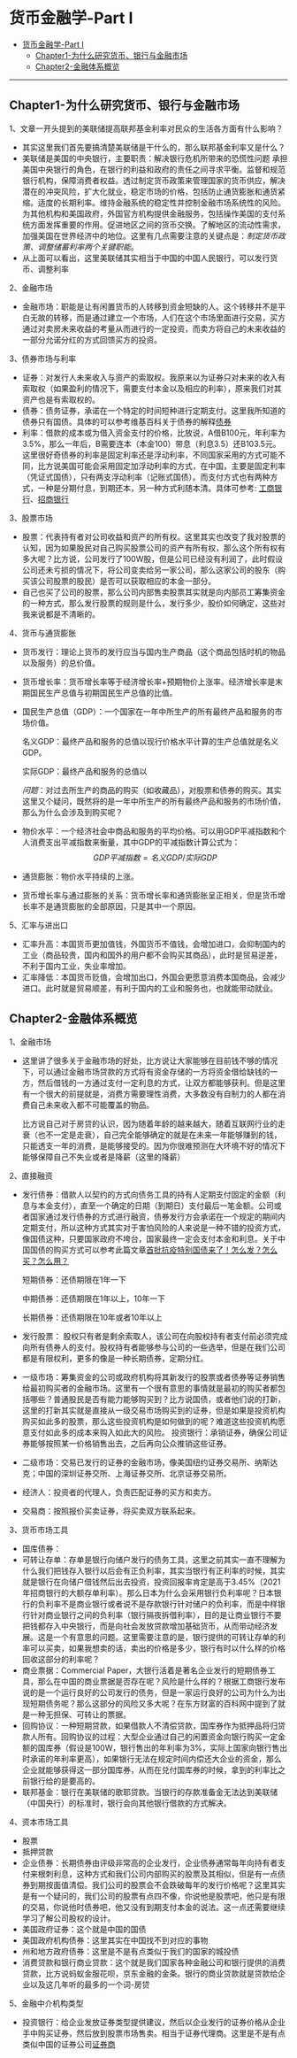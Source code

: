 # 货币金融学-Part I
<!-- TOC -->

- [货币金融学-Part I](#货币金融学-part-i)
  - [Chapter1-为什么研究货币、银行与金融市场](#chapter1-为什么研究货币银行与金融市场)
  - [Chapter2-金融体系概览](#chapter2-金融体系概览)

<!-- /TOC -->
---
## Chapter1-为什么研究货币、银行与金融市场

1、文章一开头提到的美联储提高联邦基金利率对民众的生活各方面有什么影响？
* 其实这里我们首先要搞清楚美联储是干什么的，那么联邦基金利率又是什么？
* 美联储是美国的中央银行，主要职责：解决银行危机所带来的恐慌性问题 承担美国中央银行的角色，在银行的利益和政府的责任之间寻求平衡。监督和规范银行机构，保障消费者权益。透过制定货币政策来管理国家的货币供应，解决潜在的冲突风险，扩大化就业，稳定市场的价格，包括防止通货膨胀和通货紧缩。适度的长期利率。维持金融系统的稳定性并控制金融市场系统性的风险。为其他机构和美国政府，外国官方机构提供金融服务，包括操作美国的支付系统方面发挥重要的作用。促进地区之间的货币交换。了解地区的流动性需求，加强美国在世界经济中的地位。这里有几点需要注意的关键点是：*制定货币政策、调整储蓄利率两个关键职能*。
* 从上面可以看出，这里美联储其实相当于中国的中国人民银行，可以发行货币、调整利率
  
2、金融市场
* 金融市场：职能是让有闲置货币的人转移到资金短缺的人。这个转移并不是平白无故的转移，而是通过建立一个市场，人们在这个市场里面进行交易，买方通过对卖房未来收益的考量从而进行的一定投资，而卖方将自己的未来收益的一部分允诺分红的方式回馈买方的投资。

3、债券市场与利率
* 证券：对发行人未来收入与资产的索取权。我原来以为证券只对未来的收入有索取权（如果盈利的情况下，需要支付本金以及相应的利率），原来我们对其资产也是有索取权的。
* 债券：债务证券，承诺在一个特定的时间短种进行定期支付。这里我所知道的债券只有国债。具体的可以参考维基百科关于债券的解释[债券](https://zh.wikipedia.org/wiki/%E5%80%BA%E5%88%B8)
* 利率：借款的成本或为借入资金支付的价格，比放说，A借B100元，年利率为3.5%，那么一年后，B需要连本（本金100）带息（利息3.5）还B103.5元。这里很好奇债券的利率是固定利率还是浮动利率，不同国家采用的方式可能不同，比方说美国可能会采用固定加浮动利率的方式，在中国，主要是固定利率（凭证式国债），只有两支浮动利率（记账式国债）。而支付方式也有两种方式，一种是分期付息，到期还本，另一种方式利随本清。具体可参考: 
  [工商银行](http://www1.ccb.com/chn/2010-03/17/article_2021082106132329356.shtml)、[招商银行](https://www.cmbchina.com/personal/invest/InvestInfo.aspx?guid=132ff95c-3648-414d-b6a4-9371520a1ecf)

3、股票市场
* 股票：代表持有者对公司收益和资产的所有权。这里其实也改变了我对股票的认知，因为如果股民对自己购买股票公司的资产有所有权，那么这个所有权有多大呢？比方说，公司发行了100W股，但是公司已经没有利润了，此时假设公司还未亏损的情况下，将公司变卖给另一家公司，那么这家公司的股东（购买该公司股票的股民）是否可以获取相应的本金一部分。
* 自己也买了公司的股票，那么公司内部售卖股票其实就是向内部员工筹集资金的一种方式，那么发行股票的规则是什么，发行多少，股价如何确定，这些对我来说都是不清晰的。
  
4、货币与通货膨胀
* 货币发行：理论上货币的发行应当与国内生产商品（这个商品包括时机的物品以及服务）的总价值。
* 货币增长率：货币增长率等于经济增长率+预期物价上涨率。经济增长率是末期国民生产总值与初期国民生产总值的比值。
* 国民生产总值（GDP）：一个国家在一年中所生产的所有最终产品和服务的市场价值。
  
  名义GDP：最终产品和服务的总值以现行价格水平计算的生产总值就是名义 GDP。

  实际GDP：最终产品和服务的总值以

  *问题*：对过去所生产的商品的购买（如收藏品），对股票和债券的购买。其实这里又个疑问，既然将的是一年中所生产的所有最终产品和服务的市场价值，那么为什么会涉及到购买呢？
* 物价水平：一个经济社会中商品和服务的平均价格。可以用GDP平减指数和个人消费支出平减指数来衡量，其中GDP的平减指数计算公式为：
  $$ 
  GDP平减指数=名义GDP/实际GDP
  $$
  
* 通货膨胀：物价水平持续的上涨。

* 货币增长率与通过膨胀的关系：货币增长率和通货膨胀呈正相关，但是货币增长率不是通货膨胀的全部原因，只是其中一个原因。

5、汇率与进出口
* 汇率升高：本国货币更加值钱，外国货币不值钱，会增加进口，会抑制国内的工业（商品较贵，国内和国外的用户都不会购买其商品），此时是贸易逆差，不利于国内工业，失业率增加。
* 汇率降低：本国货币贬值，会增加出口，外国会更愿意消费本国商品，会减少进口。此时就是贸易顺差，有利于国内的工业和服务也，也就能带动就业。


## Chapter2-金融体系概览

1、金融市场
* 这里讲了很多关于金融市场的好处，比方说让大家能够在目前钱不够的情况下，可以通过金融市场贷款的方式将有资金存储的一方将资金借给缺钱的一方，然后借钱的一方通过支付一定利息的方式，让双方都能够获利。但是这里有一个很大的前提就是，消费方需要理性消费，大多数没有自制力的人都在消费自己未来收入都不可能覆盖的物品。
  
  比方说自己对于房贷的认识，因为随着年龄的越来越大，随着互联网行业的走衰（也不一定是走衰），自己完全能够确定的就是在未来一年能够赚到的钱，只能透支一年的消费，是能够接受的。因为你很难预测在大环境不好的情况下能够保障自己不失业或者是降薪（这里的降薪）


2、直接融资
* 发行债券：借款人以契约的方式向债务工具的持有人定期支付固定的金额（利息与本金支付），直至一个确定的日期（到期日）支付最后一笔金额。公司或者国家通过发行债券的方式进行融资，债券发行方会承诺在一个规定的期间内定期支付，所以这种方式其实对于害怕风险的人来说是一种不错的投资方式，像国债这种，只要国家政府不垮台，国家最终一定会支付本金和利息。关于中国国债的购买方式可以参考此篇文章[首批抗疫特别国债来了！怎么发？怎么买？怎么用？](http://www.gov.cn/xinwen/2020-06/18/content_5520321.htm)
  
  短期债券：还债期限在1年一下

  中期债券：还债期限在1年以上，10年一下

  长期债券：还债期限在10年或者10年以上
    
* 发行股票：
  股权只有者是剩余索取人，该公司在向股权持有者支付前必须完成向所有债券人的支付。股权持有者能够参与公司的一些选举，但是在我们公司都是有限权利，更多的像是一种长期债券，定期分红。

* 一级市场：筹集资金的公司或政府机构将其新发行的股票或者债券等证券销售给最初购买者的金融市场。这里有一个很有意思的事情就是最初的购买者都包括哪些？普通股民是否有能力能够购买到？比方说国债，或者他们说的打新，这里的打新其实就是直接从一级交易市场购买到的证券，但是如果是投资机构购买如此多的股票，那么这些投资机构是如何做到的呢？难道这些投资机构愿意支付如此多的成本来购入如此大的风险。
  投资银行：承销证券，确保公司证券能够按照某一价格销售出去，之后再向公众推销这些证券。
  

* 二级市场：交易已发行的证券的金融市场，像美国纽约证券交易所、纳斯达克；中国的深圳证券交所、上海证券交所、北京证券交易所。

* 经济人：投资者的代理人，负责匹配证券的买方和卖方。

* 交易商：按照报价买卖证券，将买卖双方联系起来。

3、货币市场工具
* 国库债券：
* 可转让存单：存单是银行向储户发行的债务工具，这里之前其实一直不理解为什么我们把钱存入银行以后会有正负利率，其实当银行有正利率的时候，其实就是银行在向储户借钱然后出去投资，投资回报率肯定是高于3.45%（2021年招商银行的大额存单利率）。那么日本为什么会采用银行负利率呢？日本银行的负利率不是商业银行或者说不是存款银行针对储户的负利率，而是中样银行针对商业银行之间的负利率（银行隔夜拆借利率），目的是让商业银行不要把钱都存入中央银行，而是向社会发放贷款增加基础货币，从而带动经济发展。这是一个有意思的问题。这里需要注意的是，银行提供的可转让存单的利率可以买卖，如果我想卖的话，卖出的价格是多少，银行有时以什么样的价格回收这部分的利率呢？
* 商业票据：Commercial Paper，大银行活着是著名企业发行的短期债券工具，那么在中国的商业票据是否存在呢？风险是什么样的？根据工商银行发布说的是一个运行良好的公司发行的债务，但是一家运行良好的公司为什么为出现短期债务呢？那么这部分的风险又多大呢？在东方财富的百科网中提到了就是一种无担保、可转让的票据。
* 回购协议：一种短期贷款，如果借款人不清偿贷款，国库券作为抵押品将归贷款人所有。回购协议的过程：大型企业通过自己的闲置资金向银行购买一定金额的国库券（假设是100W，银行售出的年利率为3%，实际上国家向银行售出时承诺的年利率更高），如果银行无法在规定时间内偿还大企业的资金，那么企业就能够获得这一部分国库券，从而在兑付国库券的时候，拿到的利率比之前银行给的是要高的。
* 联邦基金：银行在美联储的歌耶贷款。当银行的存款准备金无法达到美联储（中国央行）的标准时，银行会向其他银行借款的方式解决。
  
4、资本市场工具
* 股票
* 抵押贷款
* 企业债券：长期债券由评级非常高的企业发行，企业债券通常每年向持有者支付来根刺利息，这种方式和我们公司内部购买的股票及其相似，但是有一点债券到期按面值清偿。我们公司的股票会不会跌破每年的发行价格呢？这里其实是有一个疑问的，我们公司的股票有点四不像，你说他是股票吧，他只是有限的交易，你说他时债券吧，他又没有到期支付本金的说法。这一点还需要继续学习了解公司股权的设计。
* 美国政府证券：这个就是中国的国债
* 美国政府机构债券：这里其实在中国找不到对应的事物
* 州和地方政府债券：这里是不是有点类似于我们的国家的城投债
* 消费贷款和银行商业贷款：这个就是我们国家各种金融公司和银行提供的消费贷款，比方说蚂蚁金服花呗，京东金融的金条。银行的商业贷款就是贷款给企业以及这几年听的最多的一个词-房贷

5、金融中介机构类型

* 投资银行：给企业发放证券类型提供建议，然后以企业发行的证券价格从企业手中购买证券，然后放到股票市场售卖。相当于证券代理商。这里是不是有点类似中国的证券公司[证券商](https://zh.wikipedia.org/wiki/%E8%AF%81%E5%88%B8%E5%95%86)
